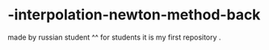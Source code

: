 # -interpolation-newton-method-back
made by russian student ^^ for students
it is my first repository . 
